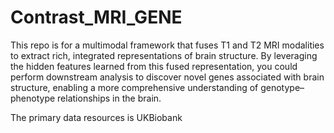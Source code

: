 # Contrast_MRI_GENE
This repo is for a multimodal framework that fuses T1 and T2 MRI modalities to extract rich, integrated representations of brain structure. By leveraging the hidden features learned from this fused representation, you could perform downstream analysis to discover novel genes associated with brain structure, enabling a more comprehensive understanding of genotype–phenotype relationships in the brain.

The primary data resources is UKBiobank
